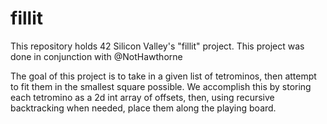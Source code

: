 # fillit
This repository holds 42 Silicon Valley's "fillit" project. This project was done in conjunction with @NotHawthorne

The goal of this project is to take in a given list of tetrominos, then attempt to fit them in the smallest square possible.
We accomplish this by storing each tetromino as a 2d int array of offsets, then, using recursive backtracking when needed,
place them along the playing board.
